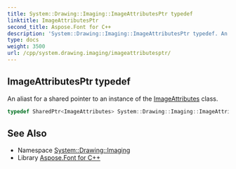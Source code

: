 ```yaml
---
title: System::Drawing::Imaging::ImageAttributesPtr typedef
linktitle: ImageAttributesPtr
second_title: Aspose.Font for C++
description: 'System::Drawing::Imaging::ImageAttributesPtr typedef. An aliast for a shared pointer to an instance of the ImageAttributes class in C++.'
type: docs
weight: 3500
url: /cpp/system.drawing.imaging/imageattributesptr/
---
```

## ImageAttributesPtr typedef


An aliast for a shared pointer to an instance of the [ImageAttributes](../imageattributes/) class.

```cpp
typedef SharedPtr<ImageAttributes> System::Drawing::Imaging::ImageAttributesPtr
```

## See Also

* Namespace [System::Drawing::Imaging](../)
* Library [Aspose.Font for C++](../../)
